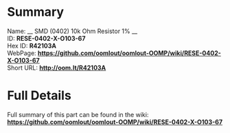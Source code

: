 
Summary
=================
  
Name: __ SMD (0402) 10k Ohm Resistor 1% __    
ID: __RESE-0402-X-O103-67__   
Hex ID: __R42103A__   
WebPage: __https://github.com/oomlout/oomlout-OOMP/wiki/RESE-0402-X-O103-67__   
Short URL: __http://oom.lt/R42103A__   

Full Details
==========================
Full summary of this part can be found in the wiki:   
__https://github.com/oomlout/oomlout-OOMP/wiki/RESE-0402-X-O103-67__    

